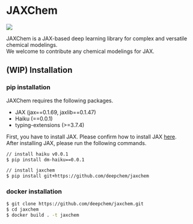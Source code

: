 # JAXChem

[![](https://github.com/deepchem/jaxchem/workflows/main/badge.svg)](https://github.com/deepchem/jaxchem/actions?query=workflow%3Amain)

JAXChem is a JAX-based deep learning library for complex and versatile chemical modelings.  
We welcome to contribute any chemical modelings for JAX.

## (WIP) Installation

### pip installation

JAXChem requires the following packages.

- JAX (jax==0.1.69, jaxlib==0.1.47)
- Haiku (==0.0.1)
- typing-extensions (>=3.7.4)

First, you have to install JAX. Please confirm how to install JAX [here](https://github.com/google/jax/tree/jax-v0.1.69#installation).  
After installing JAX, please run the following commands.

```bash
// install haiku v0.0.1
$ pip install dm-haiku==0.0.1

// install jaxchem
$ pip install git+https://github.com/deepchem/jaxchem
```

### docker installation

```bash
$ git clone https://github.com/deepchem/jaxchem.git
$ cd jaxchem
$ docker build . -t jaxchem
```
